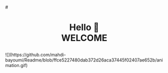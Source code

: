 #<h1 align="center">Hello 👋 </br>
 WELCOME
</h1>
![](https://github.com/mahdi-bayoumi/Readme/blob/ffce5227480dab372d26aca37445f02407ae652b/animation.gif)

